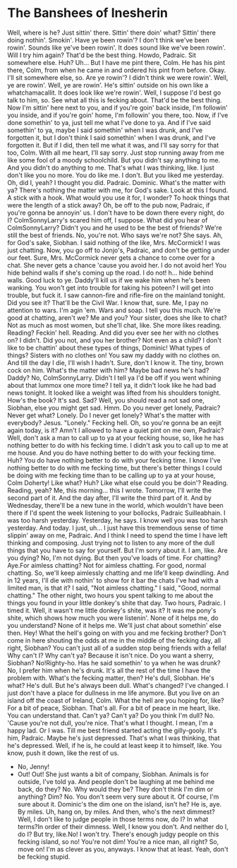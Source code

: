 # The Banshees of Inesherin
Well, where is he? Just sittin' there.
Sittin' there doin' what?
Sittin' there doing nothin'.
Smokin'.
Have ye been rowin'?
I don't think we've been rowin'.
Sounds like ye've been rowin'.
It does sound like we've been rowin'.
Will I try him again?
That'd be the best thing.
Howdo, Padraic.
Sit somewhere else.
Huh?
Uh... But I have me pint there, Colm.
He has his pint there, Colm, from when he came in and ordered his pint from before.
Okay.
I'll sit somewhere else, so.
Are ye rowin'?
I didn't think we were rowin'.
Well, ye are rowin'.
Well, ye are rowin'.
He's sittin' outside on his own like a whatchamacallit.
It does look like we're rowin'.
Well, I suppose
I'd best go talk to him, so.
See what all this is fecking about.
That'd be the best thing.
Now I'm sittin' here next to you, and if you're goin' back inside,
I'm followin' you inside, and if you're goin' home,
I'm followin' you there, too.
Now, if I've done somethin' to ya, just tell me what I've done to ya.
And if I've said somethin' to ya, maybe I said somethin' when
I was drunk, and I've forgotten it, but I don't think I said somethin' when
I was drunk, and I've forgotten it.
But if I did, then tell me what it was, and I'll say sorry for that too, Colm.
With all me heart, I'll say sorry.
Just stop running away from me like some fool of a moody schoolchild.
But you didn't say anything to me.
And you didn't do anything to me.
That's what I was thinking, like.
I just don't like you no more.
You do like me.
I don't.
But you liked me yesterday.
Oh, did I, yeah?
I thought you did.
Padraic.
Dominic.
What's the matter with ya?
There's nothing the matter with me, for God's sake.
Look at this I found.
A stick with a hook.
What would you use it for, I wonder?
To hook things that were the length of a stick away?
Oh, be off to the pub now, Padraic, if you're gonna be annoyin' us.
I don't have to be down there every night, do I?
ColmSonnyLarry's scared him off, I suppose.
What did you hear of ColmSonnyLarry?
Didn't you and he used to be the best of friends?
We're still the best of friends.
No, you're not. Who says we're not?
She says.
Ah, for God's sake, Siobhan.
I said nothing of the like,
Mrs. McCormick! I was just chatting.
Now, you go off to Jonjo's, Padraic, and don't be getting under our feet.
Sure, Mrs. McCormick never gets a chance to come over for a chat.
She never gets a chance 'cause you avoid her.
I do not avoid her!
You hide behind walls if she's coming up the road.
I do not! h... hide behind walls.
Good luck to ye.
Daddy'll kill us if we wake him when he's been wanking.
You won't get into trouble for taking his poteen?
I will get into trouble, but fuck it.
I saw cannon-fire and rifle-fire on the mainland tonight.
Did you see it?
That'll be the Civil War.
I know that, sure.
Me, I pay no attention to wars. I'm agin 'em.
Wars and soap.
I tell you this much.
We're good at chatting, aren't we?
Me and you?
Your sister, does she like to chat?
Not as much as most women, but she'll chat, like.
She more likes reading.
Reading?
Feckin' hell.
Reading.
And did you ever see her with no clothes on?
I didn't.
Did you not, and you her brother?
Not even as a child?
I don't like to be chattin' about these types of things, Dominic!
What types of things?
Sisters with no clothes on!
You saw my daddy with no clothes on.
And till the day I die,
I'll wish I hadn't.
Sure, don't I know it.
The tiny, brown cock on him.
What's the matter with him?
Maybe bad news he's had?
Daddy?
No, ColmSonnyLarry.
Didn't I tell ya I'd be off if you went whining about that lummox one more time?
I tell ya, it didn't look like he had bad news tonight.
It looked like a weight was lifted from his shoulders tonight.
How's the book?
It's sad.
Sad?
Well, you should read a not sad one, Siobhan, else you might get sad.
Hmm.
Do you never get lonely, Padraic?
Never get what?
Lonely.
Do I never get lonely?
What's the matter with everybody?
Jesus.
"Lonely." Fecking hell.
Oh, so you're gonna be an eejit again today, is it?
Amn't I allowed to have a quiet pint on me own, Padraic?
Well, don't ask a man to call up to ya at your fecking house, so, like he has nothing better to do with his fecking time.
I didn't ask you to call up to me at me house.
And you do have nothing better to do with your fecking time.
Huh?
You do have nothing better to do with your fecking time.
I know I've nothing better to do with me fecking time, but there's better things I could be doing with me fecking time than to be calling up to ya at your house, Colm Doherty!
Like what?
Huh?
Like what else could you be doin'?
Reading.
Reading, yeah?
Me, this morning... this I wrote.
Tomorrow, I'll write the second part of it.
And the day after, I'll write the third part of it.
And by Wednesday, there'll be a new tune in the world, which wouldn't have been there if I'd spent the week listening to your bollocks,
Padraic Suilleabhain.
I was too harsh yesterday.
Yesterday, he says.
I know well you was too harsh yesterday.
And today.
I just, uh...
I just have this tremendous sense of time slippin' away on me, Padraic.
And I think I need to spend the time I have left thinking and composing.
Just trying not to listen to any more of the dull things that you have to say for yourself.
But I'm sorry about it.
I am, like.
Are you dying?
No, I'm not dying.
But then you've loads of time.
For chatting?
Aye.For aimless chatting?
Not for aimless chatting.
For good, normal chatting.
So, we'll keep aimlessly chatting and me life'll keep dwindling.
And in 12 years, I'll die with nothin' to show for it bar the chats I've had with a limited man, is that it?
I said, "Not aimless chatting."
I said, "Good, normal chatting."
The other night, two hours you spent talking to me about the things you found in your little donkey's shite that day.
Two hours, Padraic.
I timed it.
Well, it wasn't me little donkey's shite, was it?
It was me pony's shite, which shows how much you were listenin'.
None of it helps me, do you understand?
None of it helps me.
We'll just chat about somethin' else then.
Hey! What the hell's going on with you and me fecking brother?
Don't come in here shouting the odds at me in the middle of the fecking day, all right, Siobhan?
You can't just all of a sudden stop being friends with a fella!
Why can't I?
Why can't ya?
Because it isn't nice.
Do you want a sherry, Siobhan?
No!Righty-ho.
Has he said somethin' to ya when he was drunk?
No, I prefer him when he's drunk.
It's all the rest of the time
I have the problem with.
What's the fecking matter, then?
He's dull, Siobhan.
He's what?
He's dull.
But he's always been dull.
What's changed?
I've changed.
I just don't have a place for dullness in me life anymore.
But you live on an island off the coast of Ireland, Colm.
What the hell are you hoping for, like?
For a bit of peace, Siobhan.
That's all.
For a bit of peace in me heart, like.
You can understand that.
Can't ya?
Can't ya?
Do you think I'm dull?
No. 'Cause you're not dull, you're nice.
That's what I thought.
I mean, I'm a happy lad.
Or I was.
Till me best friend started acting the gilly-gooly.
It's him, Padraic.
Maybe he's just depressed.
That's what I was thinking, that he's depressed.
Well, if he is, he could at least keep it to himself, like.
You know, push it down, like the rest of us.
- No, Jenny!
- Out!
Out!
She just wants a bit of company, Siobhan.
Animals is for outside,
I've told ya.
And people don't be laughing at me behind me back, do they?
No. Why would they be?
They don't think I'm dim or anything?
Dim?
No.
You don't seem very sure about it.
Of course, I'm sure about it.
Dominic's the dim one on the island, isn't he?
He is, aye. By miles.
Uh, hang on, by miles.
And then, who's the next dimmest?
Well, I don't like to judge people in those terms now, do I?
In what terms?In order of their dimness.
Well, I know you don't.
And neither do I, do I?
But try, like.No!
I won't try.
There's enough judgy people on this fecking island, so no!
You're not dim!
You're a nice man, all right?
So, move on!
I'm as clever as you, anyways.
I know that at least.
Yeah, don't be fecking stupid.
